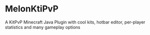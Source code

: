 # MelonKtiPvP
A KitPvP Minecraft Java Plugin with cool kits, hotbar editor, per-player statistics and many gameplay options
